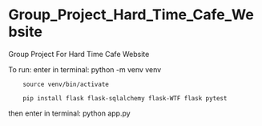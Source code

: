 # Group_Project_Hard_Time_Cafe_Website
Group Project  For Hard Time Cafe Website

To run:
    enter in terminal:
        python -m venv venv
        
        source venv/bin/activate
        
        pip install flask flask-sqlalchemy flask-WTF flask pytest

then enter in terminal:
            python app.py

